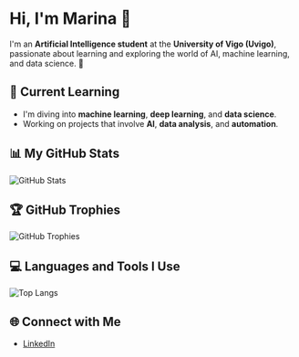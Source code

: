 # Hi, I'm Marina 👋

I'm an **Artificial Intelligence student** at the **University of Vigo (Uvigo)**, passionate about learning and exploring the world of AI, machine learning, and data science. 🚀

## 🌱 Current Learning
- I'm diving into **machine learning**, **deep learning**, and **data science**.
- Working on projects that involve **AI**, **data analysis**, and **automation**.

## 📊 My GitHub Stats

![GitHub Stats](https://github-readme-stats.vercel.app/api?username=tu-usuario&show_icons=true&hide_title=true&hide=prs&count_private=true)

## 🏆 GitHub Trophies
![GitHub Trophies](https://github-profile-trophy.vercel.app/?username=tu-usuario)

## 💻 Languages and Tools I Use
![Top Langs](https://github-readme-stats.vercel.app/api/top-langs/?username=tu-usuario&layout=compact&hide_title=true)



## 🌐 Connect with Me
- [LinkedIn](https://www.linkedin.com/in/marina-castro-novo-ab5370358/)

